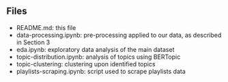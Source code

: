 ## Files

- README.md: this file
- data-processing.ipynb: pre-processing applied to our data, as described in Section 3
- eda.ipynb: exploratory data analysis of the main dataset
- topic-distribution.ipynb: analysis of topics using BERTopic
- topic-clustering: clustering upon identified topics
- playlists-scraping.ipynb: script used to scrape playlists data
